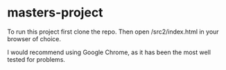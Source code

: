 # masters-project

To run this project first clone the repo.
Then open /src2/index.html in your browser of choice.

I would recommend using Google Chrome, as it has been the most well tested for problems.